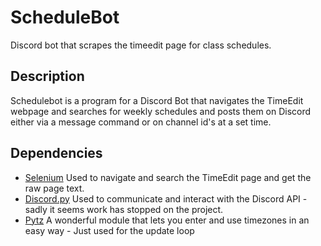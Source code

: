# ScheduleBot
Discord bot that scrapes the timeedit page for class schedules.

Description
----

<p> Schedulebot is a program for a Discord Bot that navigates the TimeEdit webpage and searches for weekly schedules and posts them on
  Discord either via a message command or on channel id's at a set time. </p>
  

      
Dependencies
-----

- [Selenium](https://github.com/SeleniumHQ/selenium)
    Used to navigate and search the TimeEdit page and get the raw page text.
- [Discord.py](https://github.com/Rapptz/discord.py)
    Used to communicate and interact with the Discord API - sadly it seems work has stopped on the project.
- [Pytz](https://github.com/stub42/pytz)
    A wonderful module that lets you enter and use timezones in an easy way - Just used for the update loop
